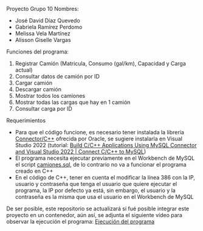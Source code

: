 Proyecto Grupo 10
Nombres:
- José David Díaz Quevedo
- Gabriela Ramírez Perdomo
- Melissa Vela Martínez
- Alisson Giselle Vargas

Funciones del programa:
1. Registrar Camión (Matricula, Consumo (gal/km), Capacidad y Carga actual)
2. Consultar datos de camión por ID
3. Cargar camión
4. Descargar camión
5. Mostrar todos los camiones
6. Mostrar todas las cargas que hay en 1 camión
7. Consultar carga por ID

Requerimientos
- Para que el código funcione, es necesario tener instalada la librería [Connector/C++](https://dev.mysql.com/downloads/connector/cpp/) ofrecida por Oracle, se sugiere instalarla en Visual Studio 2022 (tutorial: [Build C/C++ Applications Using MySQL Connector and Visual Studio 2022 | Connect C/C++ to MySQL](https://youtu.be/a_W4zt5sR1M?si=FKyMExWbdLe1o_KK))
- El programa necesita ejecutar previamente en el Workbench de MySQL el script [camiones.sql](/camiones.sql), de lo contrario no va a funcionar el programa creado en C++
- En el código de C++, tener en cuenta el modificar la línea 386 con la IP, usuario y contraseña que tenga el usuario que quiere ejecutar el programa, la IP por defecto ya está, sin embargo, el usuario y la contraseña es la misma que usa el usuario en el Workbench de MySQL

De ser posible, este repositorio se actualizará si fué posible integrar este proyecto en un contenedor, aún así, se adjunta el siguiente vídeo para observar la ejecución el programa: [Ejecución del programa](https://drive.google.com/file/d/1BzOAvAKLZfpqlI15jWaGACcCU1EuASl_/view?usp=sharing)
